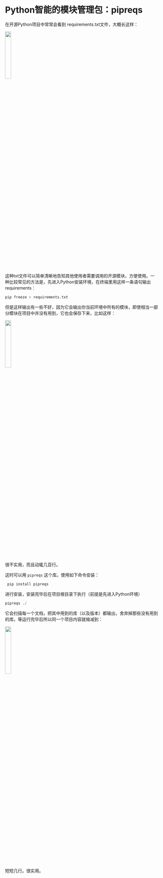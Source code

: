 # Python智能的模块管理包：pipreqs

在开源Python项目中常常会看到 requirements.txt文件，大概长这样：


<img src = "../../picx/pipreqs1.png" height = "20%">

这种txt文件可以简单清晰地告知其他使用者需要调用的开源模块，方便使用。一种比较常见的方法是，先进入Python安装环境，在终端里用这样一条语句输出requirements：

``` Python
pip freeze > requirements.txt
```

但是这样输出有一些不好，因为它会输出你当前环境中所有的模块，即使相当一部分模块在项目中并没有用到，它也会保存下来，比如这样：

<img src = "../../picx/pipreqs2.png" height = "20%">

很不实用，而且动辄几百行。

这时可以用 `pipreqs` 这个库。使用如下命令安装：


``` Python 
 pip install pipreqs
```
进行安装，安装完毕后在项目根目录下执行（前提是先进入Python环境）
``` Python
pipreqs ./ 
```

它会扫描每一个文档，把其中用到的库（以及版本）都输出，舍弃掉那些没有用到的库。等运行完毕后所以同一个项目内容就缩减到：

<img src = "../../picx/pipreqs3.png" height = "20%">

短短几行。很实用。